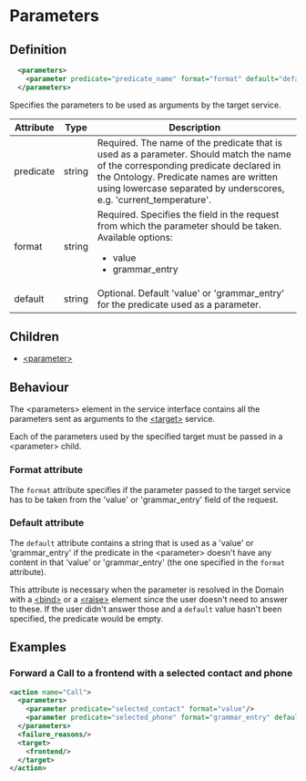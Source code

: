 # Parameters

## Definition
```xml
  <parameters>
    <parameter predicate="predicate_name" format="format" default="default"/>
  </parameters>
```

Specifies the parameters to be used as arguments by the target service.


Attribute | Type | Description |
--- | --- | --- |
predicate | string | Required. The name of the predicate that is used as a parameter. Should match the name of the corresponding predicate declared in the Ontology. Predicate names are written using lowercase separated by underscores, e.g. 'current_temperature'. |
format | string | Required. Specifies the field in the request from which the parameter should be taken. Available options: <ul><li>value</li><li>grammar_entry</li></ul> |
default | string | Optional. Default 'value' or 'grammar_entry' for the predicate used as a parameter. |


## Children

- [<parameter\>](/tdm_documentation/service_interface/children/parameters)


## Behaviour

The <parameters\> element in the service interface contains all the parameters sent as arguments to the [<target\>](/tdm_documentation/service_interface/children/target) service.

Each of the parameters used by the specified target must be passed in a <parameter\> child.

### Format attribute

The `format` attribute specifies if the parameter passed to the target service has to be taken from the 'value' or 'grammar_entry' field of the request. <!-- Link to the API for HTTP services doc? -->

### Default attribute

The `default` attribute contains a string that is used as a 'value' or 'grammar_entry' if the predicate in the <parameter\> doesn't have any content in that 'value' or 'grammar_entry' (the one specified in the `format` attribute).

This attribute is necessary when the parameter is resolved in the Domain with a [<bind\>](/domain/children/bind) or a [<raise\>](/domain/children/raise) element since the user doesn't need to answer to these. If the user didn't answer those and a `default` value hasn't been specified, the predicate would be empty.


## Examples

### Forward a Call to a frontend with a selected contact and phone

```xml
<action name="Call">
  <parameters>
    <parameter predicate="selected_contact" format="value"/>
    <parameter predicate="selected_phone" format="grammar_entry" default="mobile"/>
  </parameters>
  <failure_reasons/>
  <target>
    <frontend/>
  </target>
</action>
```

